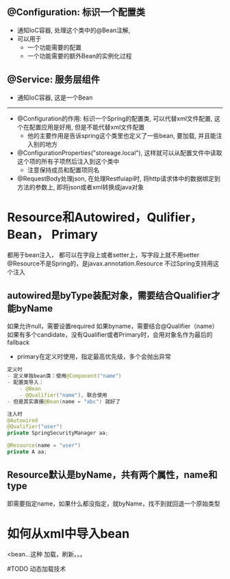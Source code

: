 ## @Configuration: 标识一个配置类
- 通知IoC容器, 处理这个类中的@Bean注解, 
- 可以用于
	- 一个功能需要的配置
	- 一个功能需要的额外Bean的实例化过程
## @Service: 服务层组件
- 通知IoC容器, 这是一个Bean
-------
- @Configuration的作用: 标识一个Spring的配置类, 可以代替xml文件配置, 这个在配置应用是好用, 但是不能代替xml文件配置
	- 他的主要作用是告诉spring这个类里也定义了一些bean, 要加载, 并且能注入别的地方
- @ConfigurationProperties("storeage.local"), 这样就可以从配置文件中读取这个项的所有子项然后注入到这个类中
	- 注意保持成员和配置项同名
- @RequestBody处理json, 在处理Restfuiapi时, 将http请求体中的数据绑定到方法的参数上, 即将json或者xml转换成java对象

# Resource和Autowired，Qulifier， Bean， Primary

都用于bean注入， 都可以在字段上或者setter上，写字段上就不用setter
@Resource不是Spring的，是javax.annotation.Resource
不过Spring支持用这个注入
## autowired是byType装配对象，需要结合Qualifier才能byName
如果允许null，需要设置required
如果byname，需要结合@Qualifier（name）
如果有多个candidate，没有Qualifier或者Primary时，会用对象名作为最后的fallback
- primary在定义时使用，指定最高优先级，多个会抛出异常
```java
定义时
- 定义单独bean类：使用@Component("name")
- 配置类导入：
	- @Bean
	- @Qualifier("name"), 联合使用
- 但是其实直接@Bean(name = "abc") 就好了

注入时
@Autowired
@Qualifier("user")
private SpringSecurityManager aa;

@Resource(name = "user")
private A aa;
```

## Resource默认是byName，共有两个属性，name和type
即需要指定name，如果什么都没指定，就byName，找不到就回退一个原始类型

# 如何从xml中导入bean
\<bean...这种
加载，刷新。。。

#TODO 动态加载技术

# 